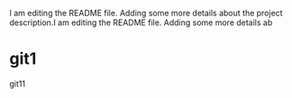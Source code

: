 I am editing the README file. Adding some more details about the project description.I am editing the README file. Adding some more details ab
# git1
git11
